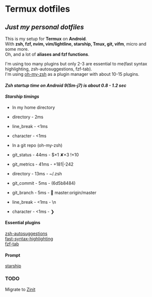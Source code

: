 
# Termux dotfiles

## ***Just my personal dotfiles***

This is my setup for **Termux** on **Android**.<br>
With **zsh, fzf, nvim, vim/lightline, starship, Tmux,
git, vifm**, micro and some more. <br>
Oh, and a lot of **aliases and fzf functions**.

I'm using too many plugins but only 2-3 are essential
to me(fast syntax highlighting, zsh-autosuggestions, fzf-tab).<br>
I'm using [oh-my-zsh](https://github.com/ohmyzsh/ohmyzsh.git) as a plugin manager with about
10-15 plugins.<br>
#### ***Zsh startup time on Android 9(Sm-j7) is about 0.8 - 1.2 sec***
#### ***Starship timings***
- In my home directory<br>
 - directory   -   2ms <br>
 - line_break  -  <1ms <br>
 - character   -  <1ms <br>

- In a git repo (oh-my-zsh)<br>
 - git_status   -  44ms  -   $×1 ✘×3 !×10<br>
 - git_metrics  -  41ms  -   +181|-242<br>
 - directory    -  13ms  -   ~/.zsh<br>
 - git_commit   -   5ms  -   (6d5b8484)<br>
 - git_branch   -   5ms  -    master:origin/master<br>
 - line_break   -  <1ms  -   \n <br>
 - character    -  <1ms  -   ❯

#### **Essential plugins**<br>
[zsh-autosuggestions](https://github.com/zsh-users/zsh-autosuggestions.git)<br>
[fast-syntax-highlighting](https://github.com/zdharma/fast-syntax-highlighting.git)<br>
[fzf-tab](https://github.com/Aloxaf/fzf-tab.git)

#### **Prompt**
[starship](https://github.com/starship/starship.git)

### **TODO**
Migrate to [Zinit](https://github.com/zdharma/zinit.git)
